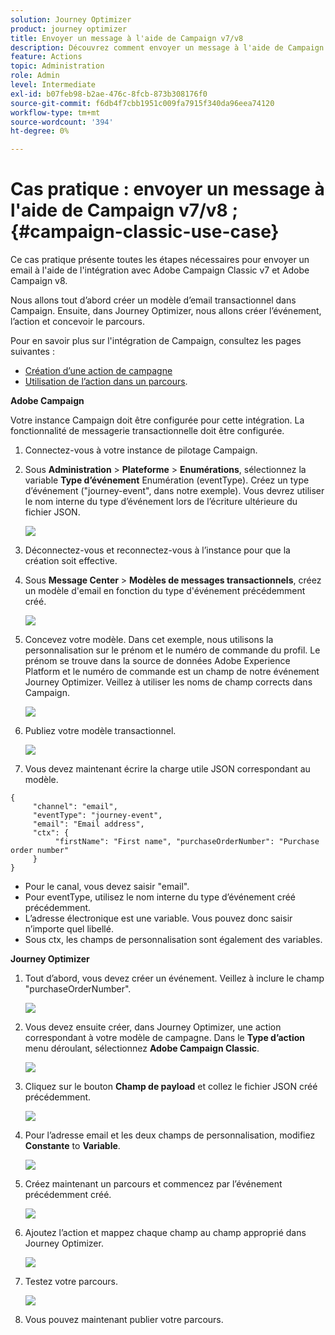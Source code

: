 ```yaml
---
solution: Journey Optimizer
product: journey optimizer
title: Envoyer un message à l'aide de Campaign v7/v8
description: Découvrez comment envoyer un message à l'aide de Campaign v7/v8
feature: Actions
topic: Administration
role: Admin
level: Intermediate
exl-id: b07feb98-b2ae-476c-8fcb-873b308176f0
source-git-commit: f6db4f7cbb1951c009fa7915f340da96eea74120
workflow-type: tm+mt
source-wordcount: '394'
ht-degree: 0%

---
```


# Cas pratique : envoyer un message à l&#39;aide de Campaign v7/v8 ; {#campaign-classic-use-case}

Ce cas pratique présente toutes les étapes nécessaires pour envoyer un email à l&#39;aide de l&#39;intégration avec Adobe Campaign Classic v7 et Adobe Campaign v8.

Nous allons tout d’abord créer un modèle d’email transactionnel dans Campaign. Ensuite, dans Journey Optimizer, nous allons créer l’événement, l’action et concevoir le parcours.

Pour en savoir plus sur l&#39;intégration de Campaign, consultez les pages suivantes :

* [Création d’une action de campagne](../action/acc-action.md)
* [Utilisation de l’action dans un parcours](../building-journeys/using-adobe-campaign-classic.md).

**Adobe Campaign**

Votre instance Campaign doit être configurée pour cette intégration. La fonctionnalité de messagerie transactionnelle doit être configurée.

1. Connectez-vous à votre instance de pilotage Campaign.

1. Sous **Administration** > **Plateforme** > **Enumérations**, sélectionnez la variable **Type d’événement** Enumération (eventType). Créez un type d’événement (&quot;journey-event&quot;, dans notre exemple). Vous devrez utiliser le nom interne du type d’événement lors de l’écriture ultérieure du fichier JSON.

   ![](assets/accintegration-uc-1.png)

1. Déconnectez-vous et reconnectez-vous à l’instance pour que la création soit effective.

1. Sous **Message Center** > **Modèles de messages transactionnels**, créez un modèle d&#39;email en fonction du type d&#39;événement précédemment créé.

   ![](assets/accintegration-uc-2.png)

1. Concevez votre modèle. Dans cet exemple, nous utilisons la personnalisation sur le prénom et le numéro de commande du profil. Le prénom se trouve dans la source de données Adobe Experience Platform et le numéro de commande est un champ de notre événement Journey Optimizer. Veillez à utiliser les noms de champ corrects dans Campaign.

   ![](assets/accintegration-uc-3.png)

1. Publiez votre modèle transactionnel.

   ![](assets/accintegration-uc-4.png)

1. Vous devez maintenant écrire la charge utile JSON correspondant au modèle.

```
{
     "channel": "email",
     "eventType": "journey-event",
     "email": "Email address",
     "ctx": {
          "firstName": "First name", "purchaseOrderNumber": "Purchase order number"
     }
}
```

* Pour le canal, vous devez saisir &quot;email&quot;.
* Pour eventType, utilisez le nom interne du type d’événement créé précédemment.
* L’adresse électronique est une variable. Vous pouvez donc saisir n’importe quel libellé.
* Sous ctx, les champs de personnalisation sont également des variables.

**Journey Optimizer**

1. Tout d’abord, vous devez créer un événement. Veillez à inclure le champ &quot;purchaseOrderNumber&quot;.

   ![](assets/accintegration-uc-5.png)

1. Vous devez ensuite créer, dans Journey Optimizer, une action correspondant à votre modèle de campagne. Dans le **Type d’action** menu déroulant, sélectionnez **Adobe Campaign Classic**.

   ![](assets/accintegration-uc-6.png)

1. Cliquez sur le bouton **Champ de payload** et collez le fichier JSON créé précédemment.

   ![](assets/accintegration-uc-7.png)

1. Pour l’adresse email et les deux champs de personnalisation, modifiez **Constante** to **Variable**.

   ![](assets/accintegration-uc-8.png)

1. Créez maintenant un parcours et commencez par l’événement précédemment créé.

   ![](assets/accintegration-uc-9.png)

1. Ajoutez l’action et mappez chaque champ au champ approprié dans Journey Optimizer.

   ![](assets/accintegration-uc-10.png)

1. Testez votre parcours.

   ![](assets/accintegration-uc-11.png)

1. Vous pouvez maintenant publier votre parcours.
